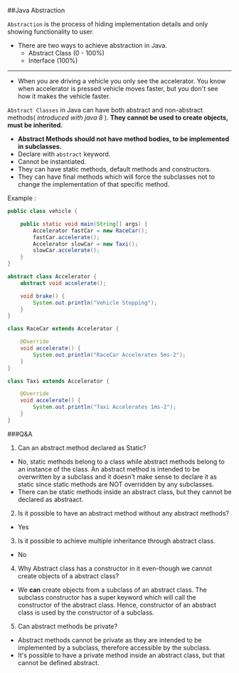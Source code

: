 ##Java Abstraction

`Abstraction` is the process of hiding implementation details and only showing functionality to user.
- There are two ways to achieve abstraction in Java.
  * Abstract Class (0 - 100%)
  * Interface (100%)
---
- When you are driving a vehicle you only see the accelerator. You know when accelerator is pressed vehicle moves faster, but you don't see how it makes the vehicle faster.

`Abstract Classes` in Java can have both abstract and non-abstract methods( _introduced with java 8_ ). **They cannot be used to create objects, must be inherited.**

- **Abstract Methods should not have method bodies, to be implemented in subclasses.**
- Declare with `abstract` keyword.
- Cannot be instantiated.
- They can have static methods, default methods and constructors.
- They can have final methods which will force the subclasses not to change the implementation of that specific method.

Example : 

```java
public class vehicle {

    public static void main(String[] args) {
        Accelerator fastCar = new RaceCar();
        fastCar.accelerate();
        Accelerator slowCar = new Taxi();
        slowCar.accelerate();
    }
}

abstract class Accelerator {
    abstract void accelerate();

    void brake() {
        System.out.println("Vehicle Stopping");
    }
}

class RaceCar extends Accelerator {

    @Override
    void accelerate() {
        System.out.println("RaceCar Accelerates 5ms-2");
    }
}

class Taxi extends Accelerator {

    @Override
    void accelerate() {
        System.out.println("Taxi Accelerates 1ms-2");
    }
}

```

###Q&A

1) Can an abstract method declared as Static?
- No, static methods belong to a class while abstract methods belong to an instance of the class. An abstract method is intended to be overwritten by a subclass and it doesn't make sense to declare it as static since static methods are NOT overridden by any subclasses.
- There can be static methods inside an abstract class, but they cannot be declared as abstraact.
2) Is it possible to have an abstract method without any abstract methods?
- Yes

3) Is it possible to achieve multiple inheritance through abstract class.
- No
4) Why Abstract class has a constructor in it even-though we cannot create objects of a abstract class?
- We **can** create objects from a subclass of an abstract class. The subclass constructor has a super keyword which will call the constructor of the abstract class. Hence, constructor of an abstract class is used by the constructor of a subclass. 
5) Can abstract methods be private?
- Abstract methods cannot be private as they are intended to be implemented by a subclass, therefore accessible by the subclass.
- It's possible to have a private method inside an abstract class, but that cannot be defined abstract. 